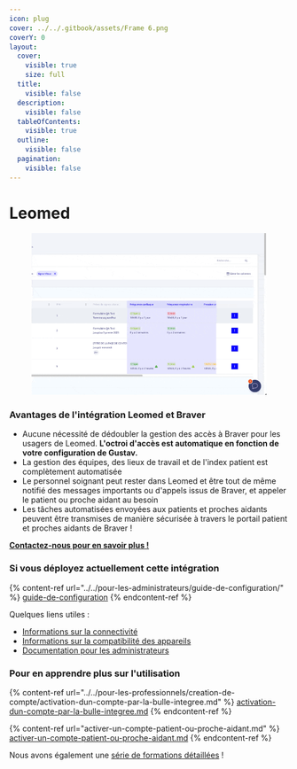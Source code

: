 ```yaml
---
icon: plug
cover: ../../.gitbook/assets/Frame 6.png
coverY: 0
layout:
  cover:
    visible: true
    size: full
  title:
    visible: false
  description:
    visible: false
  tableOfContents:
    visible: true
  outline:
    visible: false
  pagination:
    visible: false
---
```


# Leomed

<div align="left"><figure><img src="../../.gitbook/assets/CleanShot 2025-01-09 at 22.34.16.gif" alt=""><figcaption></figcaption></figure></div>

### Avantages de l'intégration Leomed et Braver

* Aucune nécessité de dédoubler la gestion des accès à Braver pour les usagers de Leomed. **L'octroi d'accès est automatique en fonction de votre configuration de Gustav.**
* La gestion des équipes, des lieux de travail et de l'index patient est complètement automatisée
* Le personnel soignant peut rester dans Leomed et être tout de même notifié des messages importants ou d'appels issus de Braver, et appeler le patient ou proche aidant au besoin
* Les tâches automatisées envoyées aux patients et proches aidants peuvent être transmises de manière sécurisée à travers le portail patient et proches aidants de Braver !

[**Contactez-nous pour en savoir plus !**](https://braverhealth.typeform.com/to/D8CEMzqZ?typeform-source=support.braver.net)

### Si vous déployez actuellement cette intégration

{% content-ref url="../../pour-les-administrateurs/guide-de-configuration/" %}
[guide-de-configuration](../../pour-les-administrateurs/guide-de-configuration/)
{% endcontent-ref %}

Quelques liens utiles :

* [Informations sur la connectivité](https://support.braver.net/details-techniques/connectivite)
* [Informations sur la compatibilité des appareils](https://support.braver.net/details-techniques/compatibilite)
* [Documentation pour les administrateurs](https://app.gitbook.com/s/C7asQvRtcnnGS2hUcyO0/pour-les-administrateurs/pour-debuter)

### Pour en apprendre plus sur l'utilisation

{% content-ref url="../../pour-les-professionnels/creation-de-compte/activation-dun-compte-par-la-bulle-integree.md" %}
[activation-dun-compte-par-la-bulle-integree.md](../../pour-les-professionnels/creation-de-compte/activation-dun-compte-par-la-bulle-integree.md)
{% endcontent-ref %}

{% content-ref url="activer-un-compte-patient-ou-proche-aidant.md" %}
[activer-un-compte-patient-ou-proche-aidant.md](activer-un-compte-patient-ou-proche-aidant.md)
{% endcontent-ref %}

Nous avons également une [série de formations détaillées](https://app.gitbook.com/s/mZQ8lm0cUSwr36vZBzik/pour-les-professionnels/readme) !
